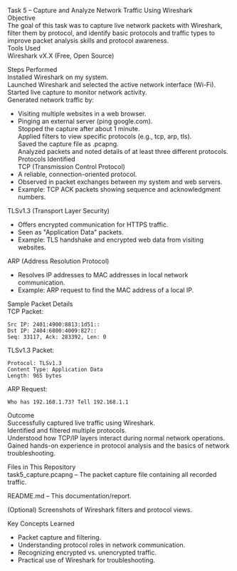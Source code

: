 Task 5 – Capture and Analyze Network Traffic Using Wireshark  
Objective  
The goal of this task was to capture live network packets with Wireshark, filter them by protocol, and identify basic protocols and traffic types to improve packet analysis skills and protocol awareness.  
Tools Used  
Wireshark vX.X (Free, Open Source)  

Steps Performed  
 Installed Wireshark on my system.  
 Launched Wireshark and selected the active network interface (Wi-Fi).  
 Started live capture to monitor network activity.  
 Generated network traffic by:  
- Visiting multiple websites in a web browser.  
- Pinging an external server (ping google.com).  
 Stopped the capture after about 1 minute.  
 Applied filters to view specific protocols (e.g., tcp, arp, tls).  
 Saved the capture file as .pcapng.  
 Analyzed packets and noted details of at least three different protocols.  
Protocols Identified  
TCP (Transmission Control Protocol)  
- A reliable, connection-oriented protocol.  
- Observed in packet exchanges between my system and web servers.  
- Example: TCP ACK packets showing sequence and acknowledgment numbers.  

TLSv1.3 (Transport Layer Security)  
- Offers encrypted communication for HTTPS traffic.  
- Seen as "Application Data" packets.  
- Example: TLS handshake and encrypted web data from visiting websites.  

ARP (Address Resolution Protocol)  
- Resolves IP addresses to MAC addresses in local network communication.  
- Example: ARP request to find the MAC address of a local IP.  

Sample Packet Details  
TCP Packet:  
```
Src IP: 2401:4900:8813:1d51::  
Dst IP: 2404:6800:4009:827::  
Seq: 33117, Ack: 283392, Len: 0  
```  
TLSv1.3 Packet:  
```
Protocol: TLSv1.3  
Content Type: Application Data  
Length: 965 bytes  
```  
ARP Request:  
```
Who has 192.168.1.73? Tell 192.168.1.1  
```  
Outcome  
 Successfully captured live traffic using Wireshark.  
 Identified and filtered multiple protocols.  
 Understood how TCP/IP layers interact during normal network operations.  
 Gained hands-on experience in protocol analysis and the basics of network troubleshooting.  

Files in This Repository  
task5_capture.pcapng – The packet capture file containing all recorded traffic.  

README.md – This documentation/report.  

(Optional) Screenshots of Wireshark filters and protocol views.  

Key Concepts Learned  
- Packet capture and filtering.  
- Understanding protocol roles in network communication.  
- Recognizing encrypted vs. unencrypted traffic.  
- Practical use of Wireshark for troubleshooting.
